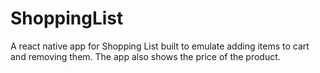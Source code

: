 # ShoppingList

A react native app for Shopping List built to emulate adding items to cart and removing them. The app also shows the price of the product.
